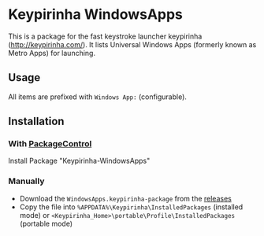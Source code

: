 Keypirinha WindowsApps
==========================

This is a package for the fast keystroke launcher keypirinha (http://keypirinha.com/). It lists
Universal Windows Apps (formerly known as Metro Apps) for launching.

## Usage

All items are prefixed with `Windows App:` (configurable).

## Installation

### With [PackageControl](https://github.com/ueffel/Keypirinha-PackageControl)

Install Package "Keypirinha-WindowsApps"

### Manually

* Download the `WindowsApps.keypirinha-package` from the
  [releases](https://github.com/ueffel/Keypirinha-WindowsApps/releases/latest)
* Copy the file into `%APPDATA%\Keypirinha\InstalledPackages` (installed mode) or
  `<Keypirinha_Home>\portable\Profile\InstalledPackages` (portable mode)

